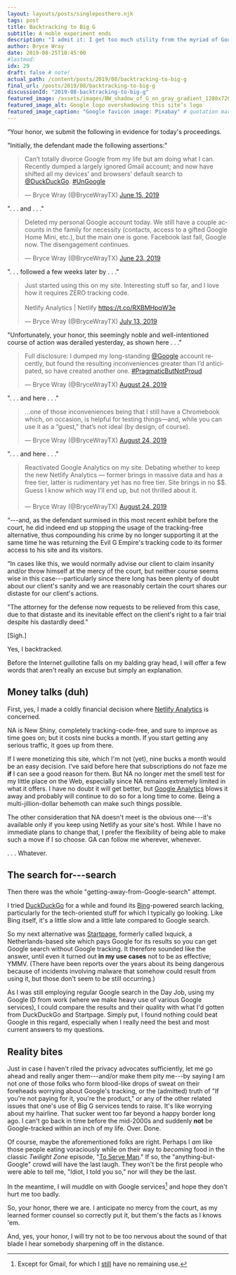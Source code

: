 ```yaml
---
layout: layouts/posts/singleposthero.njk
tags: post
title: Backtracking to Big G
subtitle: A noble experiment ends
description: "I admit it: I get too much utility from the myriad of Google services to pass them up, my privacy be damned."
author: Bryce Wray
date: 2019-08-25T10:45:00
#lastmod:
idx: 29
draft: false # note!
actual_path: /content/posts/2019/08/backtracking-to-big-g
final_url: /posts/2019/08/backtracking-to-big-g
discussionId: "2019-08-backtracking-to-big-g"
featured_image: /assets/images/BW_shadow_of_G_on_gray_gradient_1280x720.jpg
featured_image_alt: Google logo overshadowing this site’s logo
featured_image_caption: "Google favicon image: Pixabay" # quotation marks to allow colon
---
```


“Your honor, we submit the following in evidence for today's proceedings. 

"Initially, the defendant made the following assertions:"

<blockquote class="twitter-tweet"><p lang="en" dir="ltr">Can’t totally divorce Google from my life but am doing what I can. Recently dumped a largely ignored Gmail account; and now have shifted all my devices’ and browsers’ default search to <a href="https://twitter.com/DuckDuckGo?ref_src=twsrc%5Etfw">@DuckDuckGo</a>. <a href="https://twitter.com/hashtag/UnGoogle?src=hash&amp;ref_src=twsrc%5Etfw">#UnGoogle</a></p>&mdash; Bryce Wray (@BryceWrayTX) <a href="https://twitter.com/BryceWrayTX/status/1140023324988313601?ref_src=twsrc%5Etfw">June 15, 2019</a></blockquote> <script async src="https://platform.twitter.com/widgets.js" charset="utf-8"></script>

".&nbsp;.&nbsp;. and .&nbsp;.&nbsp;."

<blockquote class="twitter-tweet"><p lang="en" dir="ltr">Deleted my personal Google account today. We still have a couple accounts in the family for necessity (contacts, access to a gifted Google Home Mini, etc.), but the main one is gone. Facebook last fall, Google now. The disengagement continues.</p>&mdash; Bryce Wray (@BryceWrayTX) <a href="https://twitter.com/BryceWrayTX/status/1142915419784863745?ref_src=twsrc%5Etfw">June 23, 2019</a></blockquote> <script async src="https://platform.twitter.com/widgets.js" charset="utf-8"></script>

".&nbsp;.&nbsp;. followed a few weeks later by .&nbsp;.&nbsp;."

<blockquote class="twitter-tweet"><p lang="en" dir="ltr">Just started using this on my site. Interesting stuff so far, and I love how it requires ZERO tracking code. <br><br>Netlify Analytics | Netlify <a href="https://t.co/RXBMHpqW3e">https://t.co/RXBMHpqW3e</a></p>&mdash; Bryce Wray (@BryceWrayTX) <a href="https://twitter.com/BryceWrayTX/status/1150108543208579072?ref_src=twsrc%5Etfw">July 13, 2019</a></blockquote> <script async src="https://platform.twitter.com/widgets.js" charset="utf-8"></script>

"Unfortunately, your honor, this seemingly noble and well-intentioned course of action was derailed yesterday, as shown here&nbsp;.&nbsp;.&nbsp;."

<blockquote class="twitter-tweet"><p lang="en" dir="ltr">Full disclosure: I dumped my long-standing <a href="https://twitter.com/Google?ref_src=twsrc%5Etfw">@Google</a> account recently, but found the resulting inconveniences greater than I’d anticipated, so have created another one. <a href="https://twitter.com/hashtag/PragmaticButNotProud?src=hash&amp;ref_src=twsrc%5Etfw">#PragmaticButNotProud</a></p>&mdash; Bryce Wray (@BryceWrayTX) <a href="https://twitter.com/BryceWrayTX/status/1165327910078681088?ref_src=twsrc%5Etfw">August 24, 2019</a></blockquote> <script async src="https://platform.twitter.com/widgets.js" charset="utf-8"></script>

".&nbsp;.&nbsp;. and here .&nbsp;.&nbsp;."

<blockquote class="twitter-tweet"><p lang="en" dir="ltr">…one of those inconveniences being that I still have a Chromebook which, on occasion, is helpful for testing things—and, while you can use it as a “guest,&quot; that’s not ideal (by design, of course).</p>&mdash; Bryce Wray (@BryceWrayTX) <a href="https://twitter.com/BryceWrayTX/status/1165328656392232960?ref_src=twsrc%5Etfw">August 24, 2019</a></blockquote> <script async src="https://platform.twitter.com/widgets.js" charset="utf-8"></script>

".&nbsp;.&nbsp;. and here .&nbsp;.&nbsp;."

<blockquote class="twitter-tweet"><p lang="en" dir="ltr">Reactivated Google Analytics on my site. Debating whether to keep the new Netlify Analytics — former brings in massive data and has a free tier, latter is rudimentary yet has no free tier. Site brings in no $$. Guess I know which way I’ll end up, but not thrilled about it.</p>&mdash; Bryce Wray (@BryceWrayTX) <a href="https://twitter.com/BryceWrayTX/status/1165357162551545857?ref_src=twsrc%5Etfw">August 24, 2019</a></blockquote> <script async src="https://platform.twitter.com/widgets.js" charset="utf-8"></script>

“---and, as the defendant surmised in this most recent exhibit before the court, he did indeed end up stopping the usage of the tracking-free alternative, thus compounding his crime by no longer supporting it at the same time he was returning the Evil G Empire's tracking code to its former access to his site and its visitors.

“In cases like this, we would normally advise our client to claim insanity and/or throw himself at the mercy of the court, but neither course seems wise in this case---particularly since there long has been plenty of doubt about our client's sanity and we are reasonably certain the court shares our distaste for our client's actions.

"The attorney for the defense now requests to be relieved from this case, due to that distaste and its inevitable effect on the client's right to a fair trial despite his dastardly deed."

\[Sigh.]

Yes, I backtracked.

Before the Internet guillotine falls on my balding gray head, I will offer a few words that aren't really an excuse but simply an explanation.

## Money talks (duh)

First, yes, I made a coldly financial decision where [Netlify Analytics](https://www.netlify.com/docs/analytics/) is concerned.

NA is New Shiny, completely tracking-code-free, and sure to improve as time goes on; but it costs nine bucks a month. If you start getting any serious traffic, it goes up from there.

If I were monetizing this site, which I'm not (yet), nine bucks a month would be an easy decision. I've said before here that subscriptions do not faze me **if** I can see a good reason for them. But NA no longer met the smell test for my little place on the Web, especially since NA remains extremely limited in what it offers. I have no doubt it will get better, but [Google Analytics](https://marketingplatform.google.com/about/analytics/) blows it away and probably will continue to do so for a long time to come. Being a multi-jillion-dollar behemoth can make such things possible.

The other consideration that NA doesn't meet is the obvious one---it's available only if you keep using Netlify as your site's host. While I have no immediate plans to change that, I prefer the flexibility of being able to make such a move if I so choose. GA can follow me wherever, whenever.

.&nbsp;.&nbsp;. Whatever.

## The search for---search

Then there was the whole "getting-away-from-Google-search" attempt.

I tried [DuckDuckGo](https://duckduckgo.com) for a while and found its [Bing](https://bing.com)-powered search lacking, particularly for the tech-oriented stuff for which I typically go looking. Like Bing itself, it's a little slow and a little late compared to Google search.

So my next alternative was [Startpage](https://startpage.com), formerly called Ixquick, a Netherlands-based site which pays Google for its results so you can get Google search without Google tracking. It therefore sounded like the answer, until even it turned out **in my use cases** not to be as effective; YMMV. (There have been reports over the years about its being dangerous because of incidents involving malware that somehow could result from using it, but those don't seem to be still occurring.)

As I was still employing regular Google search in the Day Job, using my Google ID from work (where we make heavy use of various Google services), I could compare the results and their quality with what I'd gotten from DuckDuckGo and Startpage. Simply put, I found nothing could beat Google in this regard, especially when I really need the best and most current answers to my questions.

## Reality bites

Just in case I haven't riled the privacy advocates sufficiently, let me go ahead and really anger them---and/or make them pity me---by saying I am not one of those folks who form blood-like drops of sweat on their foreheads worrying about Google's tracking, or the (admitted) truth of "If you're not paying for it, you're the product," or any of the other related issues that one's use of Big G services tends to raise. It's like worrying about my hairline. That sucker went too far beyond a happy border long ago. I can't go back in time before the mid-2000s and suddenly **not** be Google-tracked within an inch of my life. Over. Done.

Of course, maybe the aforementioned folks are right. Perhaps I *am* like those people eating voraciously while on their way to *becoming* food in the classic *Twilight Zone* episode, "[To Serve Man](https://en.wikipedia.org/wiki/To_Serve_Man_(The_Twilight_Zone))." If so, the "anything-but-Google" crowd will have the last laugh. They won't be the first people who were able to tell me,  "Idiot, I told you so," nor will they be the last.

In the meantime, I will muddle on with Google services[^mail] and hope they don't hurt me too badly.

[^mail]: Except for Gmail, for which I [still](/posts/2019/05/the-holy-mail) have no remaining use.

So, your honor, there we are. I anticipate no mercy from the court, as my learned former counsel so correctly put it, but them's the facts as I knows 'em.

And, yes, your honor, I will try not to be too nervous about the sound of that blade I hear somebody sharpening off in the distance.